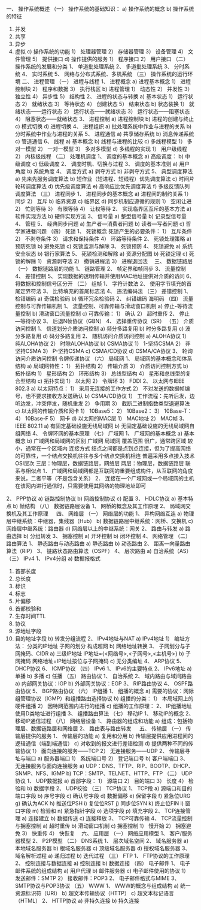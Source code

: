 一、	操作系统概述
（一）	操作系统的基础知识：
a)	操作系统的概念
b)	操作系统的特征
1)	并发
2)	共享
3)	异步
4)	虚拟
c)	操作系统的功能
1）	处理器管理
2）	存储器管理
3）	设备管理
4）	文件管理
5）	提供接口
d)	操作提供的服务
1）	程序接口
2）	用户接口
（二）	操作系统的发展和分类
1、	单道批处理系统
2、	多道批处理系统
3、	分时系统
4、	实时系统
5、	网络与分布式系统、多机系统
（三）	操作系统的运行环境
二、	进程管理
（一）	进程与线程
1、	进程概念
a)	进程基本概念
1）	进程控制块
2）	程序和数据
3）	执行栈区
b)	进程管理
1）	动态性
2）	并发性
3）	独立性
4）	异步性
5）	结构性
2、	进程的状态与转换
a)	基本状态
1）	运行状态
2）	就绪状态
3）	等待状态
4）	创建状态
5）	结束状态
b)	状态装换
1）	就绪状态——运行状态
2）	运行状态——就绪状态
3）	运行状态——阻塞状态
4）	阻塞状态——就绪状态
3、	进程控制
a)	进程控制块
b)	进程的创建与终止
c)	模式切换
d)	进程切换
4、	进程组织
a)	批处理系统中作业与进程的关系
b)	分时系统中作业与进程的关系
5、	进程通信
a)	共享储存系统
b)	消息传递系统
c)	管道通信
6、	线程
a)	基本概念
b)	线程与进程的比较
c)	多线程模型
1）	多对一模型
2）	一对一模型
3）	多对多模型
d)	多线程的实现
1）	用户级线程
2）	内核级线程
（二）	处理机调度
1、	调度的基本概念
a)	高级调度：
b)	中级调度
c)	低级调度
2、	调度时机、切换与过程
3、	调度的基本准则
a)	用户角度
b)	系统角度
4、	调度方式
a)	剥夺方式
b)	非剥夺方式
5、	典型调度算法
a)	先来先服务调度算法
b)	短作业（短进程、短线程）优先调度算法
c)	时间片轮转调度算法
d)	优先级调度算法
e)	高响应比优先调度算法
f)	多级反馈队列调度算法
（三）	进程同步
1、	进程同步的基本概念
a)	进程间的制约关系
1）	同步
2）	互斥
b)	临界资源
c)	临界区
d)	同步机制应遵循的规则
1）	空闲让进
2）	忙则等待
3）	有限等待
4）	让权等待
2、	实现临界区互斥的基本方法
a)	软件实现方法
b)	硬件实现方法
3、	信号量
a)	整型信号量
b)	记录型信号量
4、	管程
5、	经典同步问题
a)	生产者—消费者问题
b)	读者—写者问题
c)	哲学家进餐问题
（四）	死锁
1、	死锁概念
死锁产生的必要条件：
1）	互斥条件
2）	不剥夺条件
3）	请求和保持条件
4）	环路等待条件
2、	死锁处理策略
a)	预防死锁
b)	避免死锁
c)	死锁监测与解除
3、	死锁预防
4、	死锁避免
a)	系统安全状态
b)	银行家算法
5、	死锁检测和解除
a)	资源分配图
b)	死锁定理
c)	死锁的解除
1）	资源剥夺法
2）	撤销进程法
3）	进程退回法
 三、	数据链路层
（一）	数据链路层的功能
1、	链路管理
2、	帧定界和帧同步
3、	流量控制
4、	差错控制
5、	实现数据的透明传输并使用MAC地址提供对介质的访问
6、	将数据和控制信号区分开
（二）	组帧
1、	字符计数法
2、	使用字节填充的首尾定界符法
3、	比特填充的首尾标志法
4、	违法编码法
（三）	差错控制
1、	检错编码
a)	奇偶检验码
b)	循环冗余检验码
2、	纠错编码
海明码
（四）	流量控制与可靠传输机制
1、	流量控制、可靠传输与滑动窗口机制
a)	停止-等待流量控制
b)	滑动窗口流量控制
c)	可靠传输：
1）	确认
2）	超时重传
2、	停止—等待协议
3、	后退N帧协议（GBN）
4、	选择重传协议（SR）
（五）	介质访问控制
1、	信道划分介质访问控制
a)	频分多路复用
b)	时分多路复用
c)	波分多路复用
d)	码分多路复用
2、	随机访问介质访问控制
a)	ALOHA协议
1）	纯ALOHA协议
2）	时隙ALOHA协议
b)	CSMA协议
1）	1-坚持CSMA
2）	非坚持CSMA
3）	P-坚持CSMA
c)	CSMA/CD协议
d)	CSMA/CA协议
3、	轮询访问介质访问控制
令牌传递协议
（六）	局域网
1、	局域网的基本概念和体系结构
a)	局域网特性：
1）	拓扑结构
2）	传输介质
3）	介质访问控制方式
b)	拓扑结构
1）	星形结构
2）	环形结构
3）	总线型结构
4）	星形和总线型的复合型结构
c)	拓扑实现
1）	以太网
2）	令牌环
3）	FDDI
2、	以太网与IEEE 802.3
a)	以太网特点：
1）	采用无连接的工作方式
2）	不对发送的数据帧编号，也不要求接收方发送确认
b)	CSMA/CD协议
1）	工作流程：先听后发，边听边发，冲突停发，随机重发
2）	争用期
3）	截断二进制指数类型退避算法
c)	以太网的传输介质和网卡
1）	10Base5：
2）	10Base2：
3）	10Base-T：
4）	10Base-F
5）	网卡
d)	以太网的MAC层
1）	MAC地址
2）	MAC帧
3、	IEEE 802.11
a)	有固定基础设施无线局域网
b)	无固定基础设施的无线局域网自组网络
4、	令牌环网的基本原理
（七）	广域网
1、	广域网的基本概念
a)	基本概念
b)	广域网和局域网的区别
	广域网	局域网
覆盖范围	很广，通常跨区域	较小，通常在一个区域内
连接方式	结点之间都是点到点连接，但为了提高网络的可靠性，一个结点交换机往往与多个结点交换机相连	普遍采用多点接入技术
OSI层次	三层：物理层，数据链路层，网络层	两层：物理层，数据链路层
联系与相似点	1．	广域网和局域网都是互联网的重要组成构件，从互联网的角度来说，二者平等（不是包含关系）
2．	连接在一个广域网或一个局域网的主机在该网内进行通信时，只需要使用其网络的物理地址即可

2、	PPP协议
a)	链路控制协议
b)	网络控制协议
c)	配置
3、	HDLC协议
a)	基本特点
b)	帧结构
（八）	数据链路层设备
1、	网桥的概念及其工作原理
2、	局域网交换机及其工作原理
 
四、	网络层
（一）	网络层的功能
1、	异构网络互连
a)	物理层中继系统：中继器，集线器（Hub）
b)	数据链路层中继系统：网桥、交换机
c)	网络层中继系统：路由器
d)	网络层以上的中继系统：网关
2、	路由与转发
a)	路由选择
b)	分组转发
3、	拥塞控制
a)	开环控制
b)	闭环控制
4、	网络管理
（二）	路由算法
1、	静态路由与动态路由
a)	静态路由
b)	动态路由
2、	距离—向量路由算法（RIP）
3、	链路状态路由算法（OSPF）
4、	层次路由
a)	自治系统（AS）
（三）	IPv4
1、	IPv4分组
a)	数据报格式
1)	首部长度
2)	总长度
3)	标识
4)	标志
5)	片偏移
6)	首部校验和
7)	生存时间TTL
8)	协议
9)	源地址字段
10)	目的地址字段
b)	转发分组流程
2、	IPv4地址与NAT
a)	IPv4地址
1）	编址方法：
分类的IP地址
子网的划分
构成超网
b)	网络地址转换
3、	子网划分与子网掩码、CIDR
a)	三级IP地址
IP地址={<网络号>,<子网号>,<主机号>}
b)	子网掩码
网络地址=IP地址按位与子网掩码
c)	无分类编址
4、	ARP协议
5、	DHCP协议
6、	ICMP协议
（四）	IPv6
1、	IPv6的主要特点
2、	IPv6地址
a)	单播
b)	多播
c)	任播
（五）	路由协议
1、	自治系统
2、	域内路由与域间路由
a)	内部网关协议：IGP
b)	外部网关协议：EGP
3、	RIP路由协议
4、	OSPF路由协议
5、	BGP路由协议
（六）	IP组播
1、	组播的概念
a)	需要的协议：网际组管理协议（IGMP）和组播路由选择协议
b)	组播的分类：
1）	本局域网上的硬件组播
2）	因特网范围内进行的组播
c)	组播的工作原理：
2、	IP组播地址
使用D类地址进行组播
3、	组播路由算法
（七）	移动IP
1、	移动IP的概念
2、	移动IP通信过程
（八）	网络层设备
1、	路由器的组成和功能
a)	组成：包括物理层、数据链路层和网络层
2、	路由表与路由转发
 
五、	传输层
（一）	传输层提供的服务
1、	传输层的功能
a)	复用和分用
b)	传输层提供应用进程间的逻辑通信（端到端通信）
c)	对收到的报文进行差错检测
d)	提供两种不同的传输协议
1）	面向连接的服务——TCP
2）	无连接服务——UDP
2、	传输层寻址与端口
a)	服务器端口
1）	系统端口号
2）	登记端口号
b)	客户端端口
3、	无连接服务与面向连接服务
a)	UDP：DNS、TFTP、RIP、BOOTP、DHCP、SNMP、NFS、IGMP
b)	TCP：SMTP、TELNET、HTTP、FTP
（二）	UDP协议
1、	UDP数据报
a)	首部字段：
1）	源端口
2）	目的端口
3）	长度
4）	检验和
b)	数据字段
2、	UDP校验
（三）	TCP协议
1、	TCP段
a)	源端口和目的端口字段
b)	序号字段
c)	确认号字段
d)	数据偏移
e)	保留字段
f)	紧急位URG
g)	确认为ACK
h)	推送位PSH
i)	复位位RST
j)	同步位SYN
k)	终止位FIN
l)	窗口字段
m)	检验和
n)	紧急指针字段
o)	选项字段
p)	填充字段
2、	TCP连接管理
a)	连接建立
b)	数据传送
c)	连接释放
3、	TCP可靠传输
4、	TCP流量控制与拥塞控制
a)	超时重传
b)	滑动窗口机制
c)	拥塞控制
1）	慢开始
2）	拥塞避免
3）	快重传
4）	快恢复
 六、	应用层
（一）	网络应用模型
1、	客户/服务器模型
2、	P2P模型
（二）	DNS系统
1、	层次域名空间
2、	域名服务器
a)	本地域名服务器
b)	根域名服务器
c)	顶级域名服务器
d)	授权域名服务器
3、	域名解析过程
a)	递归过程
b)	迭代过程
（三）	FTP
1、	FTP协议的工作原理
2、	控制连接与数据连接
a)	控制连接
b)	数据连接
（四）	电子邮件
1、	电子邮件系统的组成结构
a)	用户代理
b)	邮件服务器
c)	电子邮件使用的协议
1）	发送邮件：SMTP
2）	接收邮件：POP3
2、	电子邮件格式与MIME
3、	SMTP协议与POP3协议
（五）	WWW
1、	WWW的概念与组成结构
a)	统一资源标识符（URI）
b)	超文本传输协议（HTTP）
c)	超文本标记语言（HTML）
2、	HTTP协议
a)	非持久连接
b)	持久连接


